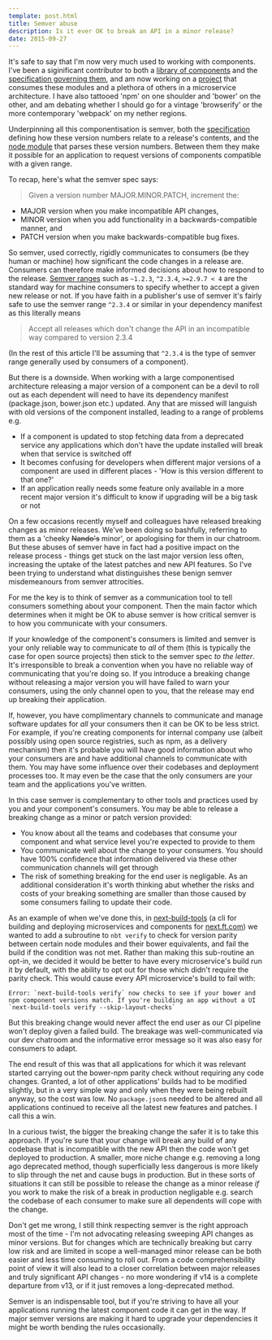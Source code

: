 ```yaml
---
template: post.html
title: Semver abuse
description: Is it ever OK to break an API in a minor release?
date: 2015-09-27
---
```


It's safe to say that I'm now very much used to working with components. I've been a siginificant contributor to both a [library of components](http://registry.origami.ft.com/components) and the [specification governing them](http://origami.ft.com/docs/component-spec/), and am now working on a [project](http://financial-times.github.io/next/) that consumes these modules and a plethora of others in a microservice architecture. I have also tattooed 'npm' on one shoulder and 'bower' on the other, and am debating whether I should go for a vintage 'browserify' or the more contemporary 'webpack' on my nether regions.

Underpinning all this componentisation is semver, both the [specification](http://semver.org/) defining how these version numbers relate to a release's contents, and the [node module](https://github.com/npm/node-semver) that parses these version numbers. Between them they make it possible for an application to request versions of components compatible with a given range.

To recap, here's what the semver spec says:

> Given a version number MAJOR.MINOR.PATCH, increment the:
* MAJOR version when you make incompatible API changes,
* MINOR version when you add functionality in a backwards-compatible manner, and
* PATCH version when you make backwards-compatible bug fixes.

So semver, used correctly, rigidly communicates to consumers (be they human or machine) how significant the code changes in a release are. Consumers can therefore make informed decisions about how to respond to the release. [Semver ranges](http://semver.org/) such as `~1.2.3`, `^2.3.4`, `>=2.9.7 < 4` are the standard way for machine consumers to specify whether to accept a given new release or not. If you have faith in a publisher's use of semver it's fairly safe to use the semver range `^2.3.4` or similar in your dependency manifest as this literally means 

>Accept all releases which don't change the API in an incompatible way compared to version 2.3.4 

(In the rest of this article I'll be assuming that `^2.3.4` is the type of semver range generally used by consumers of a component).

But there is a downside. When working with a large componentised architecture releasing a major version of a component can be a devil to roll out as each dependent will need to have its dependency manifest (package.json, bower.json etc.) updated. Any that are missed will languish with old versions of the component installed, leading to a range of problems e.g. 
 - If a component is updated to stop fetching data from a deprecated service any applications which don't have the update installed will break when that service is switched off
 - It becomes confusing for developers when different major versions of a component are used in different places - 'How is this version different to that one?'
 - If an application really needs some feature only available in a more recent major version it's difficult to know if upgrading will be a big task or not

On a few occasions recently myself and colleagues have released breaking changes as minor releases. We've been doing so bashfully, referring to them as a 'cheeky ~~Nando's~~ minor', or apologising for them in our chatroom. But these abuses of semver have in fact had a positive impact on the release process - things get stuck on the last major version less often, increasing the uptake of the latest patches and new API features. So I've been trying to understand what distinguishes these benign semver misdemeanours from semver attrocities.

For me the key is to think of semver as a communication tool to tell consumers something about your component. Then the main factor which determines when it might be OK to abuse semver is how critical semver is to how you communicate with your consumers. 

If your knowledge of the component's consumers is limited and semver is your only reliable way to communicate to *all* of them (this is typically the case for open source projects) then stick to the semver spec *to the letter*. It's irresponsible to break a convention when you have no reliable way of communicating that you're doing so. If you introduce a breaking change without releasing a major version you will have failed to warn your consumers, using the only channel open to you, that the release may end up breaking their application. 

If, however, you have complimentary channels to communicate and manage software updates for *all* your consumers then it can be OK to be less strict. For example, if you're creating components for internal company use (albeit possibly using open source registries, such as npm, as a delivery mechanism) then it's probable you will have good information about who your consumers are and have additional channels to communicate with them. You may have some influence over their codebases and deployment processes too. It may even be the case that the only consumers are your team and the applications you've written. 

In this case semver is complementary to other tools and practices used by you and your component's consumers. You may be able to release a breaking change as a minor or patch version provided:
 - You know about all the teams and codebases that consume your component and what service level you're expected to provide to them
 - You communicate well about the change to your consumers. You should have 100% confidence that information delivered via these other communication channels will get through
 - The risk of something breaking for the end user is negligable. As an additional consideration it's worth thinking abut whether the risks and costs of your breaking something are smaller than those caused by some consumers failing to update their code. 

As an example of when we've done this, in [next-build-tools](https://github.com/Financial-Times/next-build-tools) (a cli for building and deploying microservices and components for [next.ft.com](https://next.ft.com)) we wanted to add a subroutine to `nbt verify` to check for version parity between certain node modules and their bower equivalents, and fail the build if the condition was not met. Rather than making this sub-routine an opt-in, we decided it would be better to have every microservice's build run it by default, with the ability to opt out for those which didn't require the parity check. This would cause every API microservice's build to fail with:

```
Error: `next-build-tools verify` now checks to see if your bower and npm component versions match. If you're building an app without a UI `next-build-tools verify --skip-layout-checks`
```

But this breaking change would never affect the end user as our CI pipeline won't deploy given a failed build. The breakage was well-communicated via our dev chatroom and the informative error message so it was also easy for consumers to adapt.

The end result of this was that all applications for which it was relevant started carrying out the bower-npm parity check without requiring any code changes. Granted, a lot of other applications' builds had to be modified slightly, but in a very simple way and only when they were being rebuilt anyway, so the cost was low. No `package.json`s needed to be altered and all applications continued to receive all the latest new features and patches. I call this a win.

In a curious twist, the bigger the breaking change the safer it is to take this approach. If you're sure that your change will break any build of any codebase that is incompatible with the new API then the code won't get deployed to production. A smaller, more niche change e.g. removing a long ago deprecated method, though superficially less dangerous is more likely to slip through the net and cause bugs in production. But in these sorts of situations it can still be possible to release the change as a minor release *if* you work to make the risk of a break in production negligable e.g. search the codebase of each consumer to make sure all dependents will cope with the change.

Don't get me wrong, I still think respecting semver is the right approach most of the time - I'm not advocating releasing sweeping API changes as minor versions. But for changes which are technically breaking but carry low risk and are limited in scope a well-managed minor release can be both easier and less time consuming to roll out. From a code comprehensibility point of view it will also lead to a closer correlation between major releases and truly significant API changes - no more wondering if v14 is a complete departure from v13, or if it just removes a long-deprecated method.

Semver is an indispensable tool, but if you're striving to have all your applications running the latest component code it can get in the way. If major semver versions are making it hard to upgrade your dependencies it might be worth bending the rules occasionally.
